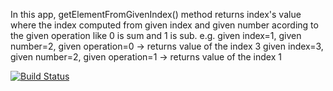 In this app, getElementFromGivenIndex() method returns index's value where the index computed from given index and given number acording to the given operation like 0 is sum and 1 is sub.
e.g.  given index=1, given number=2, given operation=0 -> returns value of the index 3
      given index=3, given number=2, given operation=1 -> returns value of the index 1

[![Build Status](https://travis-ci.com/EdaNurYILDIRIM/myDemoApp.svg?branch=main)](https://travis-ci.com/EdaNurYILDIRIM/myDemoApp)